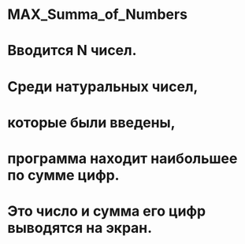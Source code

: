 # MAX_Summa_of_Numbers
#
# Вводится N чисел.
# Среди натуральных чисел, 
# которые были введены,
# программа находит наибольшее по сумме цифр.
# Это число и сумма его цифр выводятся на экран.